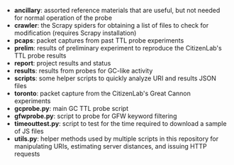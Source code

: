 * **ancillary**: assorted reference materials that are useful, but not needed
	for normal operation of the probe
* **crawler**: the Scrapy spiders for obtaining a list of files to check for
	modification (requires Scrapy installation)
* **pcaps**: packet captures from past TTL probe experiments
* **prelim**: results of preliminary experiment to reproduce the CitizenLab's
	TTL probe results
* **report**: project results and status
* **results**: results from probes for GC-like activity
* **scripts**: some helper scripts to quickly analyze URI and results JSON files
* **toronto**: packet capture from the CitizenLab's Great Cannon experiments
* **gcprobe.py**: main GC TTL probe script
* **gfwprobe.py**: script to probe for GFW keyword filtering
* **timeouttest.py**: script to test for the time required to download a sample
	of JS files
* **utils.py**: helper methods used by multiple scripts in this repository for
	manipulating URIs, estimating server distances, and issuing HTTP
	requests
